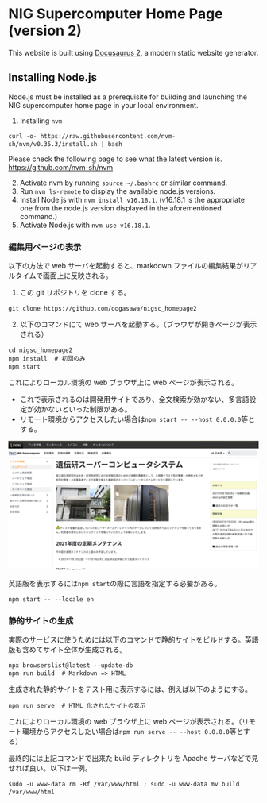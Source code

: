 # NIG Supercomputer Home Page (version 2)

This website is built using [Docusaurus 2](https://docusaurus.io/), a modern static website generator.

## Installing Node.js 

Node.js must be installed as a prerequisite for building and launching the NIG supercomputer home page in your local environment.

1. Installing `nvm`

```
curl -o- https://raw.githubusercontent.com/nvm-sh/nvm/v0.35.3/install.sh | bash
```
Please check the following page to see what the latest version is. https://github.com/nvm-sh/nvm

2. Activate nvm by running `source ~/.bashrc` or similar command.
3. Run `nvm ls-remote` to display the available node.js versions.
4. Install Node.js with `nvm install v16.18.1`.  (v16.18.1 is the appropriate one from the node.js version displayed in the aforementioned command.)
5. Activate Node.js with `nvm use v16.18.1`.

### 編集用ページの表示

以下の方法で web サーバを起動すると、markdown ファイルの編集結果がリアルタイムで画面上に反映される。

1. この git リポジトリを clone する。

```
git clone https://github.com/oogasawa/nigsc_homepage2
```

2. 以下のコマンドにて web サーバを起動する。（ブラウザが開きページが表示される）

```
cd nigsc_homepage2
npm install  # 初回のみ
npm start
```

これによりローカル環境の web ブラウザ上に web ページが表示される。

- これで表示されるのは開発用サイトであり、全文検索が効かない、多言語設定が効かないといった制限がある。
- リモート環境からアクセスしたい場合は`npm start -- --host 0.0.0.0`等とする。

![](top_page.png)

英語版を表示するには`npm start`の際に言語を指定する必要がある。

```
npm start -- --locale en
```


### 静的サイトの生成

実際のサービスに使うためには以下のコマンドで静的サイトをビルドする。英語版も含めてサイト全体が生成される。

```
npx browserslist@latest --update-db
npm run build  # Markdown => HTML
```

生成された静的サイトをテスト用に表示するには、例えば以下のようにする。

```
npm run serve  # HTML 化されたサイトの表示 
```

これによりローカル環境の web ブラウザ上に web ページが表示される。（リモート環境からアクセスしたい場合は`npm run serve -- --host 0.0.0.0`等とする）


最終的には上記コマンドで出来た build ディレクトリを Apache サーバなどで見せれば良い。以下は一例。

```
sudo -u www-data rm -Rf /var/www/html ; sudo -u www-data mv build /var/www/html
```
